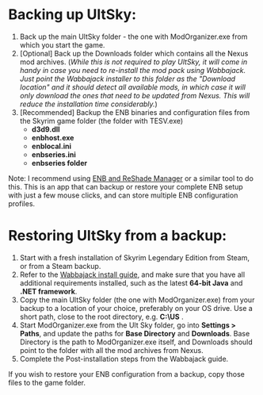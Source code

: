 # Backing up UltSky: 
1)  Back up the main UltSky folder - the one with ModOrganizer.exe from which you start the game.
2)  [Optional]  Back up the Downloads folder which contains all the Nexus mod archives.  (_While this is not required to play UltSky, it will come in handy in case you need to re-install the mod pack using Wabbajack. Just point the Wabbajack installer to this folder as the "Download location" and it should detect all available mods, in which case it will only download the ones that need to be updated from Nexus.  This will reduce the installation time considerably._)
3)  [Recommended]  Backup the ENB binaries and configuration files from the Skyrim game folder (the folder with TESV.exe)
     *  **d3d9.dll** 
     *  **enbhost.exe** 
     *  **enblocal.ini**
     *  **enbseries.ini**
     *  **enbseries folder**
     
Note: I recommend using [ENB and ReShade Manager](https://www.nexusmods.com/skyrimspecialedition/mods/4143/?tab=description) or a similar tool to do this.  This is an app that can backup or restore your complete ENB setup with just a few mouse clicks, and can store multiple ENB configuration profiles.

# Restoring UltSky from a backup:
1)  Start with a fresh installation of Skyrim Legendary Edition from Steam, or from a Steam backup.
2)  Refer to the [Wabbajack install guide](https://docs.google.com/document/d/1JxbNnYpLp2seYQxfFfyUKWkXoVDpjGgUdk_HjA8-kDE/edit), and make sure that you have all additional requirements installed, such as the latest **64-bit Java** and **.NET framework**.
3)  Copy the main UltSky folder (the one with ModOrganizer.exe) from your backup to a location of  your choice, preferably on your OS drive.   Use a short path, close to the root directory, e.g. **C:\US** .
4)  Start ModOrganizer.exe from the Ult Sky folder, go into **Settings > Paths**, and update the paths for **Base Directory** and **Downloads**.  Base Directory is the path to ModOrganizer.exe itself, and Downloads should point to the folder with all the mod archives from Nexus.
5)  Complete the Post-installation steps from the Wabbajack guide.

If you wish to restore your ENB configuration from a backup, copy those files to the game folder.
